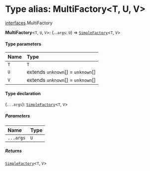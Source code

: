 # Type alias: MultiFactory\<T, U, V>

[interfaces](/auto-docs/fixed-layout-editor/modules/interfaces.md).MultiFactory

**MultiFactory**<`T`, `U`, `V`>: (...`args`: `U`) => [`SimpleFactory`](/auto-docs/fixed-layout-editor/types/interfaces.SimpleFactory.md)<`T`, `V`>

#### Type parameters

| Name | Type |
| :------ | :------ |
| `T` | `T` |
| `U` | extends `unknown`\[] = `unknown`\[] |
| `V` | extends `unknown`\[] = `unknown`\[] |

#### Type declaration

(`...args`): [`SimpleFactory`](/auto-docs/fixed-layout-editor/types/interfaces.SimpleFactory.md)<`T`, `V`>

##### Parameters

| Name | Type |
| :------ | :------ |
| `...args` | `U` |

##### Returns

[`SimpleFactory`](/auto-docs/fixed-layout-editor/types/interfaces.SimpleFactory.md)<`T`, `V`>
